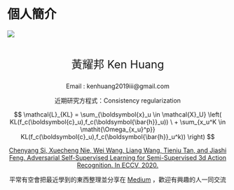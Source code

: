 # 個人簡介
<a style="display: block; text-align: center;" href="https://kenhuang2019.medium.com/"><img src="https://miro.medium.com/fit/c/262/262/1*J4myJLew9LSBTOLJAUjajA.png" style="display: block; margin-left: auto; margin-right: auto;" /></a>
<br>
<p style="text-align: center; font-size:25px;"> 黃耀邦 Ken Huang </p>
<p style="text-align: center;"> Email : kenhuang2019iii@gmail.com </p>

<p style="text-align: center;"> 近期研究方程式：Consistency regularization </p>

<script type="text/javascript" src="https://cdn.mathjax.org/mathjax/latest/MathJax.js?config=TeX-MML-AM_CHTML"></script>
<p style="display: block; text-align: center;">
$$
\mathcal{L}_{KL} = 
\sum_{\boldsymbol{x}_u \in \mathcal{X}_U} 
\left(
KL(f_c(\boldsymbol{c}_u),f_c(\boldsymbol{\bar{h}}_u)) \  + 
\sum_{x_u^K \in \mathit{\Omega_{x_u}^p}} KL(f_c(\boldsymbol{c}_u),f_c(\boldsymbol{\bar{h}}_u^k)) 
\right)
$$
</p>
<a style="display: block; text-align: center;" href="https://arxiv.org/abs/2007.05934">Chenyang Si, Xuecheng Nie, Wei Wang, Liang Wang, Tieniu Tan, and Jiashi Feng. Adversarial Self-Supervised Learning for Semi-Supervised 3d Action Recognition. In ECCV, 2020.</a>

<p style="text-align: center;"> 平常有空會把最近學到的東西整理並分享在 <a href="https://kenhuang2019.medium.com/">Medium</a> ，歡迎有興趣的人一同交流 </p>

